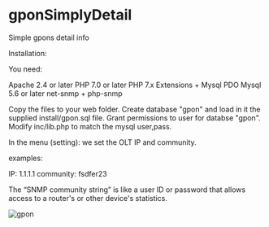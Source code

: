 # gponSimplyDetail
Simple gpons detail info

Installation:

You need:

Apache 2.4 or later
PHP 7.0 or later 
PHP 7.x Extensions + Mysql PDO
Mysql 5.6 or later 
net-snmp + php-snmp

Copy the files to your web folder.
Create database "gpon" and load in it the supplied install/gpon.sql file. 
Grant permissions to user for databse "gpon". Modify inc/lib.php to match the mysql user,pass.


In the menu (setting): we set the OLT IP and community.

examples:

IP: 1.1.1.1 community: fsdfer23

The “SNMP community string” is like a user ID or password that allows access to a router's or other device's statistics.



![gpon](https://user-images.githubusercontent.com/83060284/165462717-24d10579-5a32-461b-b24b-844223c823d9.png)
